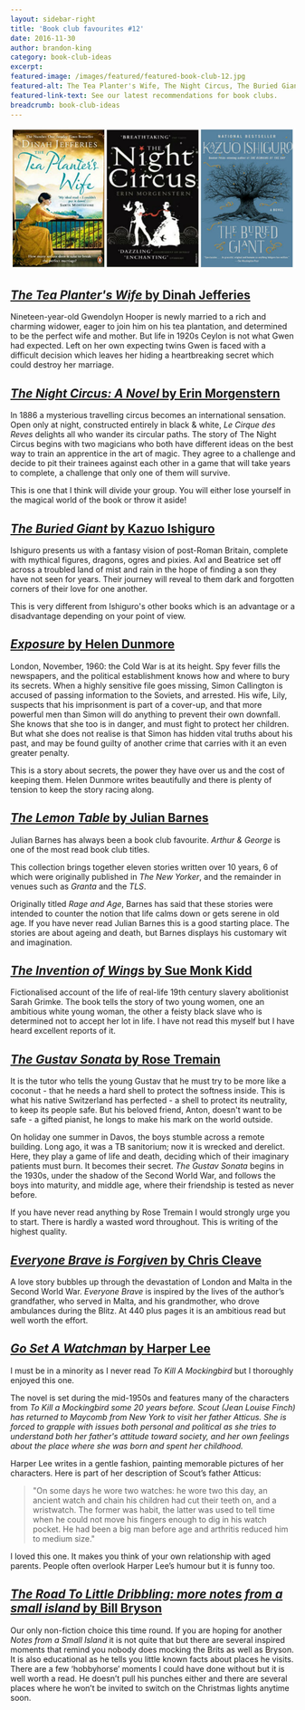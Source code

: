 ```yaml
---
layout: sidebar-right
title: 'Book club favourites #12'
date: 2016-11-30
author: brandon-king
category: book-club-ideas
excerpt:
featured-image: /images/featured/featured-book-club-12.jpg
featured-alt: The Tea Planter's Wife, The Night Circus, The Buried Giant
featured-link-text: See our latest recommendations for book clubs.
breadcrumb: book-club-ideas
---
```


![The Tea Planter's Wife, The Night Circus, The Buried Giant](/images/featured/featured-book-club-12.jpg)

## [<cite>The Tea Planter's Wife</cite> by Dinah Jefferies](https://suffolk.spydus.co.uk/cgi-bin/spydus.exe/ENQ/OPAC/BIBENQ?BRN=1747725)

Nineteen-year-old Gwendolyn Hooper is newly married to a rich and charming widower, eager to join him on his tea plantation, and determined to be the perfect wife and mother. But life in 1920s Ceylon is not what Gwen had expected. Left on her own expecting twins Gwen is faced with a difficult decision which leaves her hiding a heartbreaking secret which could destroy her marriage.

## [<cite>The Night Circus: A Novel</cite> by Erin Morgenstern](ttps://suffolk.spydus.co.uk/cgi-bin/spydus.exe/ENQ/OPAC/BIBENQ?BRN=246688)

In 1886 a mysterious travelling circus becomes an international sensation. Open only at night, constructed entirely in black & white, *Le Cirque des Reves* delights all who wander its circular paths. The story of The Night Circus begins with two magicians who both have different ideas on the best way to train an apprentice in the art of magic. They agree to a challenge and decide to pit their trainees against each other in a game that will take years to complete, a challenge that only one of them will survive.

This is one that I think will divide your group. You will either lose yourself in the magical world of the book or throw it aside!

## [<cite>The Buried Giant</cite> by Kazuo Ishiguro](https://suffolk.spydus.co.uk/cgi-bin/spydus.exe/ENQ/OPAC/BIBENQ?BRN=1896296)

Ishiguro presents us with a fantasy vision of post-Roman Britain, complete with mythical figures, dragons, ogres and pixies. Axl and Beatrice set off across a troubled land of mist and rain in the hope of finding a son they have not seen for years. Their journey will reveal to them dark and forgotten corners of their love for one another.

This is very different from Ishiguro's other books which is an advantage or a disadvantage depending on your point of view.

## [<cite>Exposure</cite> by Helen Dunmore](https://suffolk.spydus.co.uk/cgi-bin/spydus.exe/ENQ/OPAC/BIBENQ?BRN=2014816)

London, November, 1960: the Cold War is at its height. Spy fever fills the newspapers, and the political establishment knows how and where to bury its secrets. When a highly sensitive file goes missing, Simon Callington is accused of passing information to the Soviets, and arrested. His wife, Lily, suspects that his imprisonment is part of a cover-up, and that more powerful men than Simon will do anything to prevent their own downfall. She knows that she too is in danger, and must fight to protect her children. But what she does not realise is that Simon has hidden vital truths about his past, and may be found guilty of another crime that carries with it an even greater penalty.

This is a story about secrets, the power they have over us and the cost of keeping them. Helen Dunmore writes beautifully and there is plenty of tension to keep the story racing along.

## [<cite>The Lemon Table</cite> by Julian Barnes](https://suffolk.spydus.co.uk/cgi-bin/spydus.exe/ENQ/OPAC/BIBENQ?BRN=246707)

Julian Barnes has always been a book club favourite. <cite>Arthur & George</cite> is one of the most read book club titles.

This collection brings together eleven stories written over 10 years, 6 of which were originally published in <cite>The New Yorker</cite>, and the remainder in venues such as <cite>Granta</cite> and the <cite>TLS</cite>.

Originally titled <cite>Rage and Age</cite>, Barnes has said that these stories were intended to counter the notion that life calms down or gets serene in old age. If you have never read Julian Barnes this is a good starting place. The stories are about ageing and death, but Barnes displays his customary wit and imagination.

## [<cite>The Invention of Wings</cite> by Sue Monk Kidd](https://suffolk.spydus.co.uk/cgi-bin/spydus.exe/ENQ/OPAC/BIBENQ?BRN=1641908)

Fictionalised account of the life of real-life 19th century slavery abolitionist Sarah Grimke. The book tells the story of two young women, one an ambitious white young woman, the other a feisty black slave who is determined not to accept her lot in life. I have not read this myself but I have heard excellent reports of it.

## [<cite>The Gustav Sonata</cite> by Rose Tremain](https://suffolk.spydus.co.uk/cgi-bin/spydus.exe/ENQ/OPAC/BIBENQ?BRN=1961347)

It is the tutor who tells the young Gustav that he must try to be more like a coconut - that he needs a hard shell to protect the softness inside. This is what his native Switzerland has perfected - a shell to protect its neutrality, to keep its people safe. But his beloved friend, Anton, doesn't want to be safe - a gifted pianist, he longs to make his mark on the world outside.

On holiday one summer in Davos, the boys stumble across a remote building. Long ago, it was a TB sanitorium; now it is wrecked and derelict. Here, they play a game of life and death, deciding which of their imaginary patients must burn. It becomes their secret. <cite>The Gustav Sonata</cite> begins in the 1930s, under the shadow of the Second World War, and follows the boys into maturity, and middle age, where their friendship is tested as never before.

If you have never read anything by Rose Tremain I would strongly urge you to start. There is hardly a wasted word throughout. This is writing of the highest quality.

## [<cite>Everyone Brave is Forgiven</cite> by Chris Cleave](https://suffolk.spydus.co.uk/cgi-bin/spydus.exe/ENQ/OPAC/BIBENQ?BRN=1938094)

A love story bubbles up through the devastation of London and Malta in the Second World War. <cite>Everyone Brave</cite> is inspired by the lives of the author’s grandfather, who served in Malta, and his grandmother, who drove ambulances during the Blitz. At 440 plus pages it is an ambitious read but well worth the effort.

## [<cite>Go Set A Watchman</cite> by Harper Lee](https://suffolk.spydus.co.uk/cgi-bin/spydus.exe/ENQ/OPAC/BIBENQ?BRN=1763072)

I must be in a minority as I never read <cite>To Kill A Mockingbird</cite> but I thoroughly enjoyed this one.

The novel is set during the mid-1950s and features many of the characters from <cite>To Kill a Mockingbird<cite> some 20 years before. Scout (Jean Louise Finch) has returned to Maycomb from New York to visit her father Atticus. She is forced to grapple with issues both personal and political as she tries to understand both her father's attitude toward society, and her own feelings about the place where she was born and spent her childhood.

Harper Lee writes in a gentle fashion, painting memorable pictures of her characters. Here is part of her description of Scout’s father Atticus:

> "On some days he wore two watches: he wore two this day, an ancient watch and chain his children had cut their teeth on, and a wristwatch. The former was habit, the latter was used to tell time when he could not move his fingers enough to dig in his watch pocket. He had been a big man before age and arthritis reduced him to medium size."

I loved this one. It makes you think of your own relationship with aged parents. People often overlook Harper Lee’s humour but it is funny too.

## [<cite>The Road To Little Dribbling: more notes from a small island</cite> by Bill Bryson](https://suffolk.spydus.co.uk/cgi-bin/spydus.exe/ENQ/OPAC/BIBENQ?BRN=1832551)

Our only non-fiction choice this time round. If you are hoping for another <cite>Notes from a Small Island</cite> it is not quite that but there are several inspired moments that remind you nobody does mocking the Brits as well as Bryson. It is also educational as he tells you little known facts about places he visits. There are a few ‘hobbyhorse’ moments I could have done without but it is well worth a read. He doesn’t pull his punches either and there are several places where he won’t be invited to switch on the Christmas lights anytime soon.
